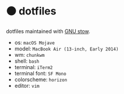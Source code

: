 # ⚫️ dotfiles

dotfiles maintained with [GNU stow](https://www.gnu.org/software/stow/).

* os: `macOS Mojave`
* model: `MacBook Air (13-inch, Early 2014)`
* wm: `chunkwm`
* shell: `bash`
* terminal: `iTerm2`
* terminal font: `SF Mono`
* colorscheme: `horizon`
* editor: `vim`
